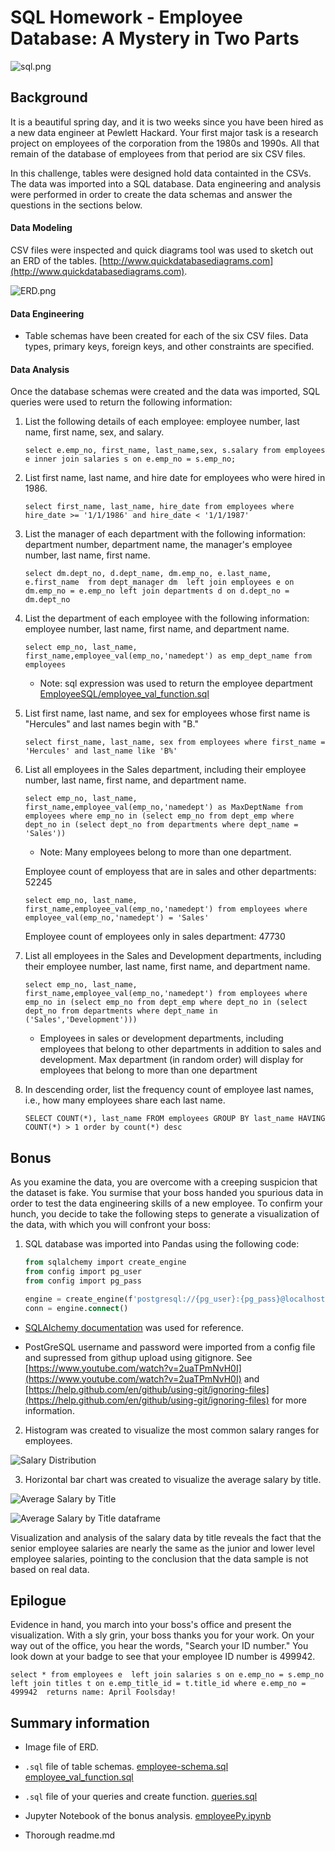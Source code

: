 # SQL Homework - Employee Database: A Mystery in Two Parts

![sql.png](images/sql.png)

## Background

It is a beautiful spring day, and it is two weeks since you have been hired as a new data engineer at Pewlett Hackard. Your first major task is a research project on employees of the corporation from the 1980s and 1990s. All that remain of the database of employees from that period are six CSV files.

In this challenge, tables were designed hold data containted in the CSVs. The data was imported into a SQL database. Data engineering and analysis were performed in order to create the data schemas and answer the questions in the sections below.

#### Data Modeling

CSV files were inspected and quick diagrams tool was used to sketch out an ERD of the tables. [http://www.quickdatabasediagrams.com](http://www.quickdatabasediagrams.com).

![ERD.png](images/ERD.png)

#### Data Engineering

* Table schemas have been created for each of the six CSV files. Data types, primary keys, foreign keys, and other constraints are specified.

#### Data Analysis

Once the database schemas were created and the data was imported, SQL queries were used to return the following information:

1. List the following details of each employee: employee number, last name, first name, sex, and salary.

   `select e.emp_no, first_name, last_name,sex, s.salary from employees e inner join salaries s on e.emp_no = s.emp_no;
  `

2. List first name, last name, and hire date for employees who were hired in 1986.

   `select first_name, last_name, hire_date from employees where hire_date >= '1/1/1986' and hire_date < '1/1/1987'`

3. List the manager of each department with the following information: department number, department name, the manager's employee number, last name, first name.

    `select dm.dept_no, d.dept_name, dm.emp_no, e.last_name, e.first_name 
	from dept_manager dm 
	left join employees e on dm.emp_no = e.emp_no
	left join departments d on d.dept_no = dm.dept_no`

4. List the department of each employee with the following information: employee number, last name, first name, and department name.
  
    `select emp_no, last_name, first_name,employee_val(emp_no,'namedept') as emp_dept_name from employees`

    * Note: sql expression was used to return the employee department [EmployeeSQL/employee_val_function.sql](EmployeeSQL/employee_val_function.sql)

5. List first name, last name, and sex for employees whose first name is "Hercules" and last names begin with "B."

    `select first_name, last_name, sex from employees where first_name = 'Hercules' and last_name like 'B%'`

6. List all employees in the Sales department, including their employee number, last name, first name, and department name.

    `select emp_no, last_name, first_name,employee_val(emp_no,'namedept') as MaxDeptName from employees where emp_no in (select emp_no from dept_emp where dept_no in (select dept_no from departments where dept_name = 'Sales'))`

    * Note: Many employees belong to more than one department.
    
    Employee count of employess that are in sales and other departments: 52245

    `select emp_no, last_name, first_name,employee_val(emp_no,'namedept') from employees where employee_val(emp_no,'namedept') = 'Sales'`

    Employee count of employees only in sales department: 47730


7. List all employees in the Sales and Development departments, including their employee number, last name, first name, and department name.

    `select emp_no, last_name, first_name,employee_val(emp_no,'namedept') from employees where emp_no in (select emp_no from dept_emp where dept_no in (select dept_no from departments where dept_name in ('Sales','Development')))`

    * Employees in sales or development departments, including employees that belong to other departments in addition to sales and development. Max department (in random order) will display for employees that belong to more than one department

8. In descending order, list the frequency count of employee last names, i.e., how many employees share each last name.

    `SELECT COUNT(*), last_name FROM employees GROUP BY last_name HAVING COUNT(*) > 1 order by count(*) desc`

## Bonus

As you examine the data, you are overcome with a creeping suspicion that the dataset is fake. You surmise that your boss handed you spurious data in order to test the data engineering skills of a new employee. To confirm your hunch, you decide to take the following steps to generate a visualization of the data, with which you will confront your boss:

1. SQL database was imported into Pandas using the following code:

   ```sql
   from sqlalchemy import create_engine
   from config import pg_user
   from config import pg_pass

   engine = create_engine(f'postgresql://{pg_user}:{pg_pass}@localhost:5432/employee_db')
   conn = engine.connect()
   ```

* [SQLAlchemy documentation](https://docs.sqlalchemy.org/en/latest/core/engines.html#postgresql) was used for reference.

* PostGreSQL username and password were imported from a config file and supressed from githup upload using gitignore. See [https://www.youtube.com/watch?v=2uaTPmNvH0I](https://www.youtube.com/watch?v=2uaTPmNvH0I) and [https://help.github.com/en/github/using-git/ignoring-files](https://help.github.com/en/github/using-git/ignoring-files) for more information.

2. Histogram was created to visualize the most common salary ranges for employees.

![Salary Distribution](images/figure1_salarydist.png)

3. Horizontal bar chart was created to visualize the average salary by title.

![Average Salary by Title](images/figure2_meansalarybytitle.png)

![Average Salary by Title dataframe](images/figure3_meansalarytitle_df.png)

Visualization and analysis of the salary data by title reveals the fact that the senior employee salaries are nearly the same as the junior and lower level employee salaries, pointing to the conclusion that the data sample is not based on real data.

## Epilogue

Evidence in hand, you march into your boss's office and present the visualization. With a sly grin, your boss thanks you for your work. On your way out of the office, you hear the words, "Search your ID number." You look down at your badge to see that your employee ID number is 499942.

`select * from employees e 
	left join salaries s on e.emp_no = s.emp_no 
	left join titles t on e.emp_title_id = t.title_id
	where e.emp_no = 499942 
  returns name: April Foolsday!`

## Summary information

* Image file of ERD.

* `.sql` file of table schemas. [employee-schema.sql](EmployeeSQL/employee-schema.sql) [employee_val_function.sql](EmployeeSQL/employee_val_function.sql)

* `.sql` file of your queries and create function. [queries.sql](EmployeeSQL/queries.sql)

* Jupyter Notebook of the bonus analysis. [employeePy.ipynb](EmployeeSQL/employeePy.ipynb)

* Thorough readme.md